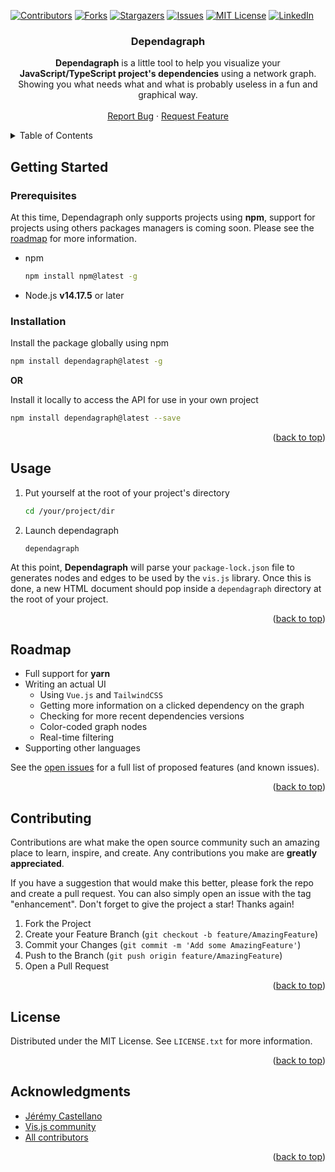 <div id="top"></div>

[![Contributors][contributors-shield]][contributors-url]
[![Forks][forks-shield]][forks-url]
[![Stargazers][stars-shield]][stars-url]
[![Issues][issues-shield]][issues-url]
[![MIT License][license-shield]][license-url]
[![LinkedIn][linkedin-shield]][linkedin-url]


<div align="center">
<h3 align="center">Dependagraph</h3>

  <p align="center">
    <b>Dependagraph</b> is a little tool to help you visualize your <b>JavaScript/TypeScript project's dependencies</b> using a network graph. Showing you what needs what and what is probably useless in a fun and graphical way.
    <br />
    <br />
    <a href="https://github.com/Emeto/dependagraph/issues">Report Bug</a>
    ·
    <a href="https://github.com/Emeto/dependagraph/issues">Request Feature</a>
  </p>
</div>



<!-- TABLE OF CONTENTS -->
<details>
  <summary>Table of Contents</summary>
  <ol>
    <li>
      <a href="#about-the-project">About The Project</a>
      <ul>
        <li><a href="#built-with">Built With</a></li>
      </ul>
    </li>
    <li>
      <a href="#getting-started">Getting Started</a>
      <ul>
        <li><a href="#prerequisites">Prerequisites</a></li>
        <li><a href="#installation">Installation</a></li>
      </ul>
    </li>
    <li><a href="#usage">Usage</a></li>
    <li><a href="#roadmap">Roadmap</a></li>
    <li><a href="#contributing">Contributing</a></li>
    <li><a href="#license">License</a></li>
    <li><a href="#contact">Contact</a></li>
    <li><a href="#acknowledgments">Acknowledgments</a></li>
  </ol>
</details>


<!-- GETTING STARTED -->
## Getting Started


### Prerequisites

At this time, Dependagraph only supports projects using **npm**, support for projects using others packages managers is coming soon. Please see the [roadmap](#roadmap) for more information.
* npm
  ```sh
  npm install npm@latest -g
  ```
* Node.js **v14.17.5** or later

### Installation

Install the package globally using npm
   ```sh
   npm install dependagraph@latest -g
   ```
**OR**

Install it locally to access the API for use in your own project
   ```sh
   npm install dependagraph@latest --save
   ```

<p align="right">(<a href="#top">back to top</a>)</p>



<!-- USAGE EXAMPLES -->
## Usage

1. Put yourself at the root of your project's directory
   ```sh
   cd /your/project/dir
    ```
2. Launch dependagraph
    ```shell
    dependagraph
    ```
   
At this point, **Dependagraph** will parse your `package-lock.json` file to generates nodes and edges to be used by the `vis.js` library. Once this is done, a new HTML document should pop inside a `dependagraph` directory at the root of your project.

<p align="right">(<a href="#top">back to top</a>)</p>



<!-- ROADMAP -->
## Roadmap

- Full support for **yarn**
- Writing an actual UI
  - Using `Vue.js` and `TailwindCSS`
  - Getting more information on a clicked dependency on the graph
  - Checking for more recent dependencies versions
  - Color-coded graph nodes
  - Real-time filtering
- Supporting other languages

See the [open issues](https://github.com/github_username/repo_name/issues) for a full list of proposed features (and known issues).

<p align="right">(<a href="#top">back to top</a>)</p>



<!-- CONTRIBUTING -->
## Contributing

Contributions are what make the open source community such an amazing place to learn, inspire, and create. Any contributions you make are **greatly appreciated**.

If you have a suggestion that would make this better, please fork the repo and create a pull request. You can also simply open an issue with the tag "enhancement".
Don't forget to give the project a star! Thanks again!

1. Fork the Project
2. Create your Feature Branch (`git checkout -b feature/AmazingFeature`)
3. Commit your Changes (`git commit -m 'Add some AmazingFeature'`)
4. Push to the Branch (`git push origin feature/AmazingFeature`)
5. Open a Pull Request

<p align="right">(<a href="#top">back to top</a>)</p>



<!-- LICENSE -->
## License

Distributed under the MIT License. See `LICENSE.txt` for more information.

<p align="right">(<a href="#top">back to top</a>)</p>


<!-- ACKNOWLEDGMENTS -->
## Acknowledgments

* [Jérémy Castellano](https://github.com/Emeto)
* [Vis.js community](https://github.com/visjs)
* [All contributors](https://github.com/Emeto/dependagraph/contributors)

<p align="right">(<a href="#top">back to top</a>)</p>



<!-- MARKDOWN LINKS & IMAGES -->
<!-- https://www.markdownguide.org/basic-syntax/#reference-style-links -->
[contributors-shield]: https://img.shields.io/github/contributors/Emeto/dependagraph.svg?style=for-the-badge
[contributors-url]: https://github.com/Emeto/dependagraph/graphs/contributors
[forks-shield]: https://img.shields.io/github/forks/Emeto/dependagraph.svg?style=for-the-badge
[forks-url]: https://github.com/Emeto/dependagraph/network/members
[stars-shield]: https://img.shields.io/github/stars/Emeto/dependagraph.svg?style=for-the-badge
[stars-url]: https://github.com/Emeto/dependagraph/stargazers
[issues-shield]: https://img.shields.io/github/issues/Emeto/dependagraph.svg?style=for-the-badge
[issues-url]: https://github.com/Emeto/dependagraph/issues
[license-shield]: https://img.shields.io/github/license/Emeto/dependagraph.svg?style=for-the-badge
[license-url]: https://github.com/Emeto/dependagraph/blob/master/LICENSE.txt
[linkedin-shield]: https://img.shields.io/badge/-LinkedIn-black.svg?style=for-the-badge&logo=linkedin&colorB=555
[linkedin-url]: https://linkedin.com/in/jeremycastellano
[product-screenshot]: images/screenshot.png
